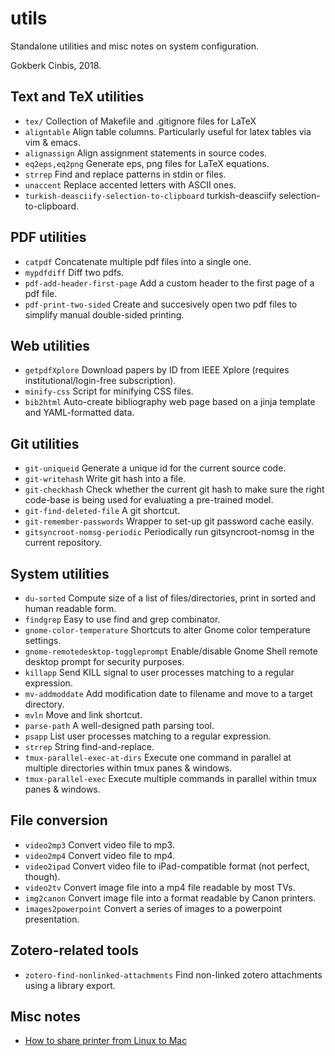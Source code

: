 utils
=====

Standalone utilities and misc notes on system configuration.

Gokberk Cinbis, 2018.

## Text and TeX utilities

* `tex/`                                        Collection of Makefile and .gitignore files for LaTeX
* `aligntable`                                  Align table columns. Particularly useful for latex tables via vim & emacs.
* `alignassign`                                 Align assignment statements in source codes.
* `eq2eps,eq2png`                               Generate eps, png files for LaTeX equations.
* `strrep`                                      Find and replace patterns in stdin or files.
* `unaccent`                                    Replace accented letters with ASCII ones.
* `turkish-deasciify-selection-to-clipboard`    turkish-deasciify selection-to-clipboard.

## PDF utilities
* `catpdf`                                      Concatenate multiple pdf files into a single one.
* `mypdfdiff`                                   Diff two pdfs.
* `pdf-add-header-first-page`                   Add a custom header to the first page of a pdf file.
* `pdf-print-two-sided`                         Create and succesively open two pdf files to simplify manual double-sided printing.

## Web utilities

* `getpdfXplore`                                Download papers by ID from IEEE Xplore (requires institutional/login-free subscription).
* `minify-css`                                  Script for minifying CSS files.
* `bib2html`                                    Auto-create bibliography web page based on a jinja template and YAML-formatted data.

## Git utilities

* `git-uniqueid`                                Generate a unique id for the current source code.
* `git-writehash`                               Write git hash into a file.
* `git-checkhash`                               Check whether the current git hash to make sure the right code-base is being used for evaluating a pre-trained model.
* `git-find-deleted-file`                       A git shortcut.
* `git-remember-passwords`                      Wrapper to set-up git password cache easily.
* `gitsyncroot-nomsg-periodic`                  Periodically run gitsyncroot-nomsg in the current repository.

## System utilities

* `du-sorted`                                   Compute size of a list of files/directories, print in sorted and human readable form.
* `findgrep`                                    Easy to use find and grep combinator.
* `gnome-color-temperature`                     Shortcuts to alter Gnome color temperature settings.
* `gnome-remotedesktop-toggleprompt`            Enable/disable Gnome Shell remote desktop prompt for security purposes.
* `killapp`                                     Send KILL signal to user processes matching to a regular expression.
* `mv-addmoddate`                               Add modification date to filename and move to a target directory.
* `mvln`                                        Move and link shortcut.
* `parse-path`                                  A well-designed path parsing tool.
* `psapp`                                       List user processes matching to a regular expression.
* `strrep`                                      String find-and-replace.
* `tmux-parallel-exec-at-dirs`                  Execute one command in parallel at multiple directories within tmux panes & windows.
* `tmux-parallel-exec`                          Execute multiple commands in parallel within tmux panes & windows.

## File conversion

* `video2mp3`                                   Convert video file to mp3.
* `video2mp4`                                   Convert video file to mp4.
* `video2ipad`                                  Convert video file to iPad-compatible format (not perfect, though).
* `video2tv`                                    Convert image file into a mp4 file readable by most TVs.
* `img2canon`                                   Convert image file into a format readable by Canon printers.
* `images2powerpoint`                           Convert a series of images to a powerpoint presentation.

## Zotero-related tools

* `zotero-find-nonlinked-attachments`           Find non-linked zotero attachments using a library export.

## Misc notes

* [How to share printer from Linux to Mac](notes/LinuxToMacPrinterShare.md) 




